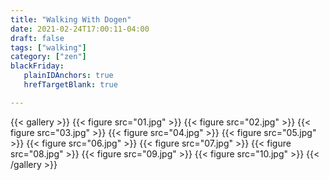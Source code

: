 ```yaml
---
title: "Walking With Dogen"
date: 2021-02-24T17:00:11-04:00
draft: false
tags: ["walking"]
category: ["zen"]
blackFriday: 
   plainIDAnchors: true
   hrefTargetBlank: true

---
```


{{< gallery >}}
  {{< figure src="01.jpg" >}}
  {{< figure src="02.jpg" >}}
  {{< figure src="03.jpg" >}}
  {{< figure src="04.jpg" >}}
  {{< figure src="05.jpg" >}}
  {{< figure src="06.jpg" >}}
  {{< figure src="07.jpg" >}}
  {{< figure src="08.jpg" >}}
  {{< figure src="09.jpg" >}}
  {{< figure src="10.jpg" >}}
{{< /gallery >}}